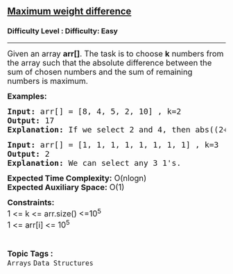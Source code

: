 <h2><a href="https://www.geeksforgeeks.org/problems/maximum-weight-difference5036/1?page=2&category=Arrays&status=unsolved,attempted&sortBy=accuracy">Maximum weight difference</a></h2><h3>Difficulty Level : Difficulty: Easy</h3><hr><div class="problems_problem_content__Xm_eO"><p><span style="font-size: 18px;">Given an array <strong>arr[]</strong>.&nbsp;The task is to choose <strong>k</strong> numbers from the array such that the absolute difference between the sum of chosen numbers and the sum of remaining numbers is maximum. </span></p>
<p><span style="font-size: 18px;"><strong>Examples:</strong></span></p>
<pre><span style="font-size: 18px;"><strong>Input: </strong>arr[] = [8, 4, 5, 2, 10] , k=2
<strong>Output:</strong> 17
<strong>Explanation:</strong> If we select 2 and 4, then abs((2+4) - (8+5+10)) = 17.
</span></pre>
<pre><span style="font-size: 18px;"><strong>Input: </strong>arr[] = [1, 1, 1, 1, 1, 1, 1, 1] , k=3
<strong>Output:</strong> 2
<strong>Explanation: </strong>We can select any 3 1's.
</span></pre>
<p><span style="font-size: 18px;"><strong>Expected Time Complexity:</strong> O(nlogn)<br><strong>Expected Auxiliary Space:</strong>&nbsp;O(1)</span></p>
<p><span style="font-size: 18px;"><strong>Constraints:</strong><br>1 &lt;= k &lt;= arr.size() &lt;=10<sup>5</sup><br>1 &lt;= arr[i] &lt;= 10<sup>5</sup></span></p></div><br><p><span style=font-size:18px><strong>Topic Tags : </strong><br><code>Arrays</code>&nbsp;<code>Data Structures</code>&nbsp;